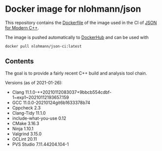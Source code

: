 # Docker image for nlohmann/json

This repository contains the [Dockerfile](Dockerfile) of the image used in the CI of [JSON for Modern C++](https://github.com/nlohmann/json).

The image is pushed automatically to [DockerHub](https://hub.docker.com/r/nlohmann/json-ci) and can be used with

```
docker pull nlohmann/json-ci:latest
```

## Contents

The goal is to provide a fairly recent C++ build and analysis tool chain.

Versions (as of 2021-01-26):

- Clang 11.1.0-++20210112083037+9bbcb554cdbf-1~exp1~20210112193657.159
- GCC 11.0.0-20210124git6b1633378b74
- Cppcheck 2.3
- Clang-Tidy 11.1.0
- include-what-you-use 0.12
- CMake 3.16.3
- Ninja 1.10.1
- Valgrind 3.15.0
- OCLint 20.11
- PVS Studio 7.11.44204.104-1
